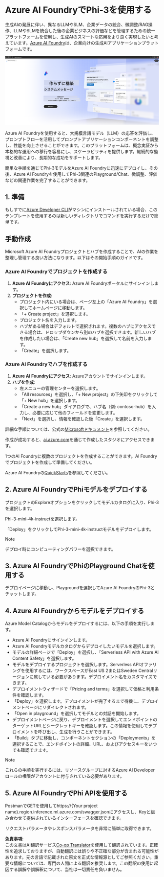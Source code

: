 <!--
CO_OP_TRANSLATOR_METADATA:
{
  "original_hash": "6525689374197af33b41a93811e473a2",
  "translation_date": "2025-04-04T13:06:18+00:00",
  "source_file": "md\\02.QuickStart\\AzureAIFoundry_QuickStart.md",
  "language_code": "ja"
}
-->
# **Azure AI FoundryでPhi-3を使用する**

生成AIの発展に伴い、異なるLLMやSLM、企業データの統合、微調整/RAG操作、LLMやSLMを統合した後の企業ビジネスの評価などを管理するための統一プラットフォームを使用し、生成AIのスマートな応用をより良く実現したいと考えています。[Azure AI Foundry](https://ai.azure.com)は、企業向けの生成AIアプリケーションプラットフォームです。

![aistudo](../../../../translated_images/aifoundry_home.ffa4fe13d11f26171097f8666a1db96ac0979ffa1adde80374c60d1136c7e1de.ja.png)

Azure AI Foundryを使用すると、大規模言語モデル（LLM）の応答を評価し、プロンプトフローを活用してプロンプトアプリケーションコンポーネントを調整し、性能を向上させることができます。このプラットフォームは、概念実証から本格的な運用への移行を容易にし、スケーラビリティを提供します。継続的な監視と改善により、長期的な成功をサポートします。

簡単な手順を通じてPhi-3モデルをAzure AI Foundryに迅速にデプロイし、その後、Azure AI Foundryを使用してPhi-3関連のPlayground/Chat、微調整、評価などの関連作業を完了することができます。

## **1. 準備**

もしすでに[Azure Developer CLI](https://learn.microsoft.com/azure/developer/azure-developer-cli/overview?WT.mc_id=aiml-138114-kinfeylo)がマシンにインストールされている場合、このテンプレートを使用するのは新しいディレクトリでコマンドを実行するだけで簡単です。

## 手動作成

Microsoft Azure AI Foundryプロジェクトとハブを作成することで、AIの作業を整理し管理する良い方法になります。以下はその開始手順のガイドです。

### Azure AI Foundryでプロジェクトを作成する

1. **Azure AI Foundryにアクセス**: Azure AI Foundryポータルにサインインします。
2. **プロジェクトを作成**:
   - プロジェクト内にいる場合は、ページ左上の「Azure AI Foundry」を選択してホームページに移動します。
   - 「+ Create project」を選択します。
   - プロジェクト名を入力します。
   - ハブがある場合はデフォルトで選択されます。複数のハブにアクセスできる場合は、ドロップダウンから別のハブを選択できます。新しいハブを作成したい場合は、「Create new hub」を選択して名前を入力します。
   - 「Create」を選択します。

### Azure AI Foundryでハブを作成する

1. **Azure AI Foundryにアクセス**: Azureアカウントでサインインします。
2. **ハブを作成**:
   - 左メニューの管理センターを選択します。
   - 「All resources」を選択し、「+ New project」の下矢印をクリックして「+ New hub」を選択します。
   - 「Create a new hub」ダイアログで、ハブ名（例: contoso-hub）を入力し、必要に応じて他のフィールドを変更します。
   - 「Next」を選択し、情報を確認した後「Create」を選択します。

詳細な手順については、公式の[Microsoftドキュメント](https://learn.microsoft.com/azure/ai-studio/how-to/create-projects)を参照してください。

作成が成功すると、[ai.azure.com](https://ai.azure.com/)を通じて作成したスタジオにアクセスできます。

1つのAI Foundryに複数のプロジェクトを作成することができます。AI Foundryでプロジェクトを作成して準備してください。

Azure AI Foundryの[QuickStarts](https://learn.microsoft.com/azure/ai-studio/quickstarts/get-started-code)を参照してください。

## **2. Azure AI FoundryでPhiモデルをデプロイする**

プロジェクトのExploreオプションをクリックしてモデルカタログに入り、Phi-3を選択します。

Phi-3-mini-4k-instructを選択します。

「Deploy」をクリックしてPhi-3-mini-4k-instructモデルをデプロイします。

> [!NOTE]
>
> デプロイ時にコンピューティングパワーを選択できます。

## **3. Azure AI FoundryでPhiのPlayground Chatを使用する**

デプロイページに移動し、Playgroundを選択してAzure AI FoundryのPhi-3とチャットします。

## **4. Azure AI Foundryからモデルをデプロイする**

Azure Model Catalogからモデルをデプロイするには、以下の手順を実行します。

- Azure AI Foundryにサインインします。
- Azure AI Foundryモデルカタログからデプロイしたいモデルを選択します。
- モデルの詳細ページで「Deploy」を選択し、「Serverless API with Azure AI Content Safety」を選択します。
- モデルをデプロイするプロジェクトを選択します。Serverless APIオファリングを使用するには、ワークスペースがEast US 2またはSweden Centralリージョンに属している必要があります。デプロイメント名をカスタマイズできます。
- デプロイメントウィザードで「Pricing and terms」を選択して価格と利用条件を確認します。
- 「Deploy」を選択します。デプロイメントが完了するまで待機し、デプロイメントページにリダイレクトされます。
- 「Open in playground」を選択してモデルとの対話を開始します。
- デプロイメントページに戻り、デプロイメントを選択してエンドポイントのターゲットURLとシークレットキーを確認します。この情報を使用してデプロイメントを呼び出し、生成を行うことができます。
- 「Build」タブに移動し、コンポーネントセクションの「Deployments」を選択することで、エンドポイントの詳細、URL、およびアクセスキーをいつでも確認できます。

> [!NOTE]
> これらの手順を実行するには、リソースグループに対するAzure AI Developerロールの権限がアカウントに付与されている必要があります。

## **5. Azure AI FoundryでPhi APIを使用する**

PostmanでGETを使用してhttps://{Your project name}.region.inference.ml.azure.com/swagger.jsonにアクセスし、Keyと組み合わせて提供されているインターフェースを確認できます。

リクエストパラメータやレスポンスパラメータを非常に簡単に取得できます。

**免責事項**:  
この文書はAI翻訳サービス[Co-op Translator](https://github.com/Azure/co-op-translator)を使用して翻訳されています。正確性を追求しておりますが、自動翻訳には誤りや不正確な部分が含まれる可能性があります。元の言語で記載された原文を正式な情報源としてご参照ください。重要な情報については、専門の人間による翻訳を推奨します。この翻訳の使用に起因する誤解や誤解釈について、当社は一切責任を負いません。